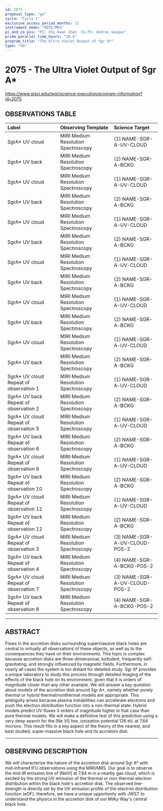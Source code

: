 ```yaml
---
id: 2075
proposal_type: "go"
cycle: "Cycle 1"
exclusive_access_period_months: 12
instrument_mode: "MIRI/MRS"
pi_and_co_pis: "PI: Chi-kwan Chan  Co-PI: Andras Gaspar"
prime_parallel_time_hours: "10.4"
program_title: "The Ultra Violet Output of Sgr A*"
type: "GO"
---
```

# 2075 - The Ultra Violet Output of Sgr A*
https://www.stsci.edu/jwst/science-execution/program-information?id=2075
## OBSERVATIONS TABLE
| Label                                   | Observing Template                     | Science Target             |
| :-------------------------------------- | :------------------------------------- | :------------------------- |
| SgrA* UV cloud                          | MIRI Medium Resolution Spectroscopy    | (1) NAME-SGR-A-UV-CLOUD  |
| SgrA* UV back                           | MIRI Medium Resolution Spectroscopy    | (2) NAME-SGR-A-BCKG      |
| SgrA* UV cloud                          | MIRI Medium Resolution Spectroscopy    | (1) NAME-SGR-A-UV-CLOUD  |
| SgrA* UV back                           | MIRI Medium Resolution Spectroscopy    | (2) NAME-SGR-A-BCKG      |
| SgrA* UV cloud                          | MIRI Medium Resolution Spectroscopy    | (1) NAME-SGR-A-UV-CLOUD  |
| SgrA* UV back                           | MIRI Medium Resolution Spectroscopy    | (2) NAME-SGR-A-BCKG      |
| SgrA* UV cloud                          | MIRI Medium Resolution Spectroscopy    | (1) NAME-SGR-A-UV-CLOUD  |
| SgrA* UV back                           | MIRI Medium Resolution Spectroscopy    | (2) NAME-SGR-A-BCKG      |
| SgrA* UV cloud                          | MIRI Medium Resolution Spectroscopy    | (1) NAME-SGR-A-UV-CLOUD  |
| SgrA* UV back                           | MIRI Medium Resolution Spectroscopy    | (2) NAME-SGR-A-BCKG      |
| SgrA* UV cloud                          | MIRI Medium Resolution Spectroscopy    | (1) NAME-SGR-A-UV-CLOUD  |
| SgrA* UV back                           | MIRI Medium Resolution Spectroscopy    | (2) NAME-SGR-A-BCKG      |
| SgrA* UV cloud Repeat of observation 1  | MIRI Medium Resolution Spectroscopy    | (1) NAME-SGR-A-UV-CLOUD  |
| SgrA* UV back Repeat of observation 2   | MIRI Medium Resolution Spectroscopy    | (2) NAME-SGR-A-BCKG      |
| SgrA* UV cloud Repeat of observaiton 5  | MIRI Medium Resolution Spectroscopy    | (1) NAME-SGR-A-UV-CLOUD  |
| SgrA* UV back Repeat of observation 6   | MIRI Medium Resolution Spectroscopy    | (2) NAME-SGR-A-BCKG      |
| SgrA* UV cloud Repeat of observation 9  | MIRI Medium Resolution Spectroscopy    | (1) NAME-SGR-A-UV-CLOUD  |
| SgrA* UV back Repeat of observation 10  | MIRI Medium Resolution Spectroscopy    | (2) NAME-SGR-A-BCKG      |
| SgrA* UV cloud Repeat of observation 12 | MIRI Medium Resolution Spectroscopy    | (1) NAME-SGR-A-UV-CLOUD  |
| SgrA* UV back Repeat of observation 12  | MIRI Medium Resolution Spectroscopy    | (2) NAME-SGR-A-BCKG      |
| SgrA* UV cloud Repeat of observation 3  | MIRI Medium Resolution Spectroscopy    | (3) NAME-SGR-A-UV-CLOUD-POS-2 |
| SgrA* UV back Repeat of observation 4   | MIRI Medium Resolution Spectroscopy    | (4) NAME-SGR-A-BCKG-POS-2 |
| SgrA* UV cloud Repeat of observation 7  | MIRI Medium Resolution Spectroscopy    | (3) NAME-SGR-A-UV-CLOUD-POS-2 |
| SgrA* UV back Repeat of observation 8   | MIRI Medium Resolution Spectroscopy    | (4) NAME-SGR-A-BCKG-POS-2 |

---

## ABSTRACT

Flows in the accretion disks surrounding supermassive black holes are central to virtually all observations of these objects, as well as to the consequences they have on their environments. This topic is complex because accretion disks are three-dimensional, turbulent, frequently self- gravitating, and strongly influenced by magnetic fields. Furthermore, in nearly all cases the system is too distant for detailed study. Sgr A* provides a unique laboratory to study this process through detailed imaging of the effects of the black hole on its environment, given that it is orders of magnitude closer than any other example. We will answer a key question about models of the accretion disk around Sgr A*, namely whether purely thermal or hybrid thermal/nonthermal models are appropriate. This ambiguity arises because plasma instabilities can accelerate electrons and push the electron distribution function into a non-thermal state. Hybrid models predict UV fluxes 3 orders of magnitude higher in that case than pure thermal models. We will make a definitive test of this prediction using a very deep search for the [Ne VI] line, ionization potential 126 eV, at 7.64 microns. This result fills in a key aspect of the theory of the nearest, and best studied, super-massive black hole and its accretion disk.

---

## OBSERVING DESCRIPTION

We will characterize the nature of the accretion disk around Sgr A* with mid-infrared IFU observations using the MIRI/MRS. Our goal is to observe the mid-IR emission line of [NeVI] at 7.64 m in a nearby gas cloud, which is excited by the strong UV emission of the thermal or non-thermal electron distribution within the black hole's accretion disk. The observed line-strength is directly set by the UV emission profile of the electron distribution function (eDF), therefore, we have a unique opportunity with JWST to understand the physics in the accretion disk of our Milky Way's central black hole.